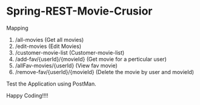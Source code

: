 # Spring-REST-Movie-Crusior

Mapping

1. /all-movies (Get all movies)
2. /edit-movies (Edit Movies)
3. /customer-movie-list (Customer-movie-list)
4. /add-fav/{userId}/{movieId} (Get movie for a perticular user)
5. /allFav-movies/{userId} (View fav movie)
6. /remove-fav/{userId}/{movieId} (Delete the movie by user and movieId)

Test the Application using PostMan.

Happy Coding!!!!
